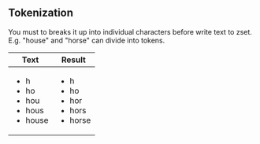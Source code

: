 ## Tokenization

You must to breaks it up into individual characters before write text to zset. E.g. "house" and "horse" can divide into tokens.

<table class="table">
    <thead>
        <tr>
            <th>Text</th>
            <th>Result</th>
        </tr>
    </thead>
    <tbody>
        <tr>
            <td>
                <ul><li>h</li><li>ho</li><li>hou</li><li>hous</li><li>house</li></ul>
            </td>
            <td>
                <ul><li>h</li><li>ho</li><li>hor</li><li>hors</li><li>horse</li></ul>
            </td>
        </tr>
    </tbody>
</table>